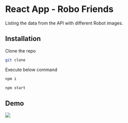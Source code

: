 # React App - Robo Friends

Listing the data from the API with different Robot images.

## Installation

Clone the repo
```bash
git clone 
```
Execute below command
```bash
npm i 
```
```bash
npm start 
```

## Demo
 ![](https://github.com/sohilchamadia8/Robofriends/blob/main/demo.gif)
